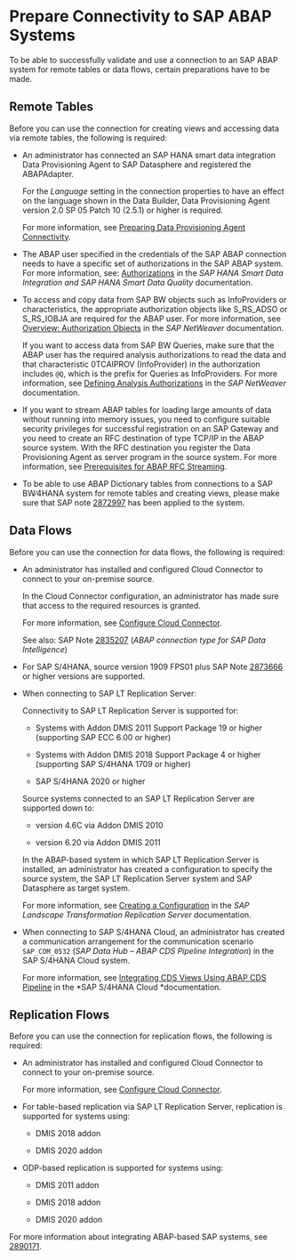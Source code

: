 <!-- loio76c9ac1a318c4de2bea29e72c64be8a0 -->

# Prepare Connectivity to SAP ABAP Systems

To be able to successfully validate and use a connection to an SAP ABAP system for remote tables or data flows, certain preparations have to be made.



## Remote Tables

Before you can use the connection for creating views and accessing data via remote tables, the following is required:

-   An administrator has connected an SAP HANA smart data integration Data Provisioning Agent to SAP Datasphere and registered the ABAPAdapter.

    For the *Language* setting in the connection properties to have an effect on the language shown in the Data Builder, Data Provisioning Agent version 2.0 SP 05 Patch 10 \(2.5.1\) or higher is required.

    For more information, see [Preparing Data Provisioning Agent Connectivity](preparing-data-provisioning-agent-connectivity-f1a39d1.md).

-   The ABAP user specified in the credentials of the SAP ABAP connection needs to have a specific set of authorizations in the SAP ABAP system. For more information, see: [Authorizations](https://help.sap.com/viewer/7952ef28a6914997abc01745fef1b607/latest/en-US/bcc0ff2acd6a4476b2912ff4cd71cd91.html) in the *SAP HANA Smart Data Integration and SAP HANA Smart Data Quality* documentation.

-   To access and copy data from SAP BW objects such as InfoProviders or characteristics, the appropriate authorization objects like S\_RS\_ADSO or S\_RS\_IOBJA are required for the ABAP user. For more information, see [Overview: Authorization Objects](https://help.sap.com/viewer/2e90b26cf7484203a523bf0f4b1bc137/7.5.latest/en-US/4c658f3245e31ca6e10000000a42189c.html) in the *SAP NetWeaver* documentation.

    If you want to access data from SAP BW Queries, make sure that the ABAP user has the required analysis authorizations to read the data and that characteristic 0TCAIPROV \(InfoProvider\) in the authorization includes `@Q`, which is the prefix for Queries as InfoProviders. For more information, see [Defining Analysis Authorizations](https://help.sap.com/viewer/2e90b26cf7484203a523bf0f4b1bc137/7.5.latest/en-US/4a27a9cf81661d10e10000000a42189b.html) in the *SAP NetWeaver* documentation.

-   If you want to stream ABAP tables for loading large amounts of data without running into memory issues, you need to configure suitable security privileges for successful registration on an SAP Gateway and you need to create an RFC destination of type TCP/IP in the ABAP source system. With the RFC destination you register the Data Provisioning Agent as server program in the source system. For more information, see [Prerequisites for ABAP RFC Streaming](prerequisites-for-abap-rfc-streaming-62adb44.md).

-   To be able to use ABAP Dictionary tables from connections to a SAP BW∕4HANA system for remote tables and creating views, please make sure that SAP note [2872997](https://launchpad.support.sap.com/#/notes/2872997) has been applied to the system.






<a name="loio76c9ac1a318c4de2bea29e72c64be8a0__prereq_df_SAP_ABAP"/>

## Data Flows

Before you can use the connection for data flows, the following is required:

-   An administrator has installed and configured Cloud Connector to connect to your on-premise source.

    In the Cloud Connector configuration, an administrator has made sure that access to the required resources is granted.

    For more information, see [Configure Cloud Connector](configure-cloud-connector-f289920.md).

    See also: SAP Note [2835207](https://launchpad.support.sap.com/#/notes/2835207) \(*ABAP connection type for SAP Data Intelligence*\)

-   For SAP S/4HANA, source version 1909 FPS01 plus SAP Note [2873666](https://launchpad.support.sap.com/#/notes/2873666) or higher versions are supported.

-   When connecting to SAP LT Replication Server:

    Connectivity to SAP LT Replication Server is supported for:

    -   Systems with Addon DMIS 2011 Support Package 19 or higher \(supporting SAP ECC 6.00 or higher\)

    -   Systems with Addon DMIS 2018 Support Package 4 or higher \(supporting SAP S/4HANA 1709 or higher\)

    -   SAP S/4HANA 2020 or higher


    Source systems connected to an SAP LT Replication Server are supported down to:

    -   version 4.6C via Addon DMIS 2010

    -   version 6.20 via Addon DMIS 2011


    In the ABAP-based system in which SAP LT Replication Server is installed, an administrator has created a configuration to specify the source system, the SAP LT Replication Server system and SAP Datasphere as target system.

    For more information, see [Creating a Configuration](https://help.sap.com/viewer/007c373fcacb4003b990c6fac29a26e4/latest/en-US/5a3be474248e4d758ba09a3d292ff1dc.html) in the *SAP Landscape Transformation Replication Server* documentation.

-   When connecting to SAP S/4HANA Cloud, an administrator has created a communication arrangement for the communication scenario `SAP_COM_0532` \(*SAP Data Hub – ABAP CDS Pipeline Integration*\) in the SAP S/4HANA Cloud system.

    For more information, see [Integrating CDS Views Using ABAP CDS Pipeline](https://help.sap.com/viewer/0f69f8fb28ac4bf48d2b57b9637e81fa/latest/en-US/f509eddda867452db9631dae1ae442a3.html) in the *SAP S/4HANA Cloud *documentation.




<a name="loio76c9ac1a318c4de2bea29e72c64be8a0__section_stp_5kk_qwb"/>

## Replication Flows

Before you can use the connection for replication flows, the following is required:

-   An administrator has installed and configured Cloud Connector to connect to your on-premise source.

    For more information, see [Configure Cloud Connector](configure-cloud-connector-f289920.md).

-   For table-based replication via SAP LT Replication Server, replication is supported for systems using:

    -   DMIS 2018 addon

    -   DMIS 2020 addon


-   ODP-based replication is supported for systems using:

    -   DMIS 2011 addon

    -   DMIS 2018 addon

    -   DMIS 2020 addon



For more information about integrating ABAP-based SAP systems, see [2890171](https://launchpad.support.sap.com/#/notes/2890171).


